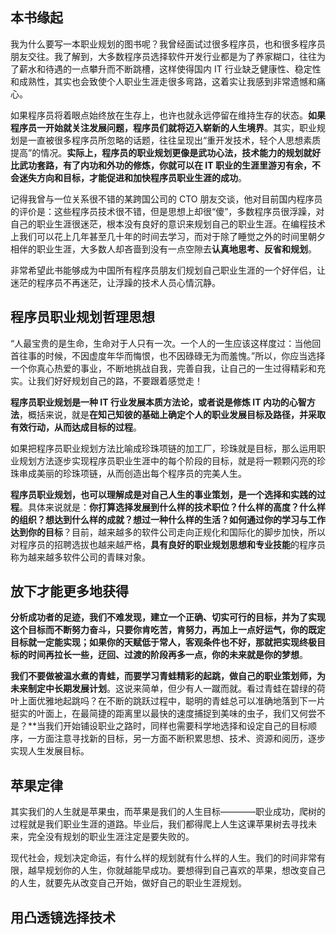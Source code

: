 ## 本书缘起

我为什么要写一本职业规划的图书呢？我曾经面试过很多程序员，也和很多程序员朋友交往。我了解到，大多数程序员选择软件开发行业都是为了养家糊口，往往为了薪水和待遇的一点攀升而不断跳槽，这样使得国内 IT 行业缺乏健康性、稳定性和成熟性，其实也会致使个人职业生涯走很多弯路，这着实让我感到非常遗憾和痛心。

如果程序员将着眼点始终放在生存上，也许也就永远停留在维持生存的状态。**如果程序员一开始就关注发展问题，程序员们就将迈入崭新的人生境界**。其实，职业规划是一直被很多程序员所忽略的话题，往往呈现出“重开发技术，轻个人思想素质提高”的情况。**实际上，程序员的职业规划更像是武功心法，技术能力的规划就好比武功套路，有了内功和外功的修炼，你就可以在 IT 职业的生涯里游刃有余，不会迷失方向和目标，才能促进和加快程序员职业生涯的成功**。

记得我曾与一位关系很不错的某跨国公司的 CTO 朋友交谈，他对目前国内程序员的评价是：这些程序员技术很不错，但是思想上却很“傻”，多数程序员很浮躁，对自己的职业生涯很迷茫，根本没有良好的意识来规划自己的职业生涯。在编程技术上我们可以花上几年甚至几十年的时间去学习，而对于除了睡觉之外的时间里朝夕相伴的职业生涯，大多数人却吝啬到没有一点空隙去**认真地思考、反省和规划**。

非常希望此书能够成为中国所有程序员朋友们规划自己职业生涯的一个好伴侣，让迷茫的程序员不再迷茫，让浮躁的技术人员心情沉静。

## 程序员职业规划哲理思想

“人最宝贵的是生命，生命对于人只有一次。一个人的一生应该这样度过：当他回首往事的时候，不因虚度年华而悔恨，也不因碌碌无为而羞愧。”所以，你应当选择一个你真心热爱的事业，不断地挑战自我，完善自我，让自己的一生过得精彩和充实。让我们好好规划自己的路，不要跟着感觉走！

**程序员职业规划是一种 IT 行业发展本质方法论，或者说是修炼 IT 内功的心智方法**，概括来说，就是**在知己知彼的基础上确定个人的职业发展目标及路径，并采取有效行动，从而达成目标的过程**。

如果把程序员职业规划方法比喻成珍珠项链的加工厂，珍珠就是目标，那么运用职业规划方法逐步实现程序员职业生涯中的每个阶段的目标，就是将一颗颗闪亮的珍珠串成美丽的珍珠项链，从而创造出每个程序员的完美人生。

**程序员职业规划，也可以理解成是对自己人生的事业策划，是一个选择和实践的过程**。具体来说就是：**你打算选择发展到什么样的技术职位？什么样的高度？什么样的组织？想达到什么样的成就？想过一种什么样的生活？如何通过你的学习与工作达到你的目标**？目前，越来越多的软件公司走向正规化和国际化的脚步加快，所以对程序员的招聘选拔也越来越严格，**具有良好的职业规划思想和专业技能**的程序员称为越来越多软件公司的青睐对象。


## 放下才能更多地获得

**分析成功者的足迹，我们不难发现，建立一个正确、切实可行的目标，并为了实现这个目标而不断努力奋斗，只要你肯吃苦，肯努力，再加上一点好运气，你的既定目标就一定能实现；如果你的天赋低于常人，客观条件也不好，那就把实现终极目标的时间再拉长一些，迂回、过渡的阶段再多一点，你的未来就是你的梦想**。

**我们不要做被温水煮的青蛙，而要学习青蛙精彩的起跳，做自己的职业策划师，为未来制定中长期发展计划**。这说来简单，但少有人一蹴而就。看过青蛙在碧绿的荷叶上面优雅地起跳吗？在不断的跳跃过程中，聪明的青蛙总可以准确地落到下一片挺实的叶面上，在最简捷的距离里以最快的速度捕捉到美味的虫子，我们又何尝不是？**当我们开始铺设职业之路时，同样也需要科学地选择和设定自己的目标顺序，一方面注意寻找新的目标，另一方面不断积累思想、技术、资源和阅历，逐步实现人生发展目标。

## 苹果定律

其实我们的人生就是苹果虫，而苹果是我们的人生目标————职业成功，爬树的过程就是我们职业生涯的道路。毕业后，我们都得爬上人生这课苹果树去寻找未来，完全没有规划的职业生涯注定是要失败的。

现代社会，规划决定命运，有什么样的规划就有什么样的人生。我们的时间非常有限，越早规划你的人生，你就越能早成功。要想得到自己喜欢的苹果，想改变自己的人生，就要先从改变自己开始，做好自己的职业生涯规划。


## 用凸透镜选择技术









